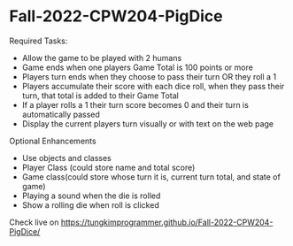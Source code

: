 # Fall-2022-CPW204-PigDice
Required Tasks:

- Allow the game to be played with 2 humans
- Game ends when one players Game Total is 100 points or more
- Players turn ends when they choose to pass their turn OR they roll a 1
- Players accumulate their score with each dice roll, when they pass their turn, that total is added to their Game Total
- If a player rolls a 1 their turn score becomes 0 and their turn is automatically passed
- Display the current players turn visually or with text on the web page
 

Optional Enhancements

- Use objects and classes
- Player Class (could store name and total score)
- Game class(could store whose turn it is, current turn total, and state of game)
- Playing a sound when the die is rolled
- Show a rolling die when roll is clicked

Check live on https://tungkimprogrammer.github.io/Fall-2022-CPW204-PigDice/

